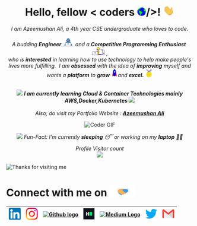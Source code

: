 <h1 align="center"><b>Hello, fellow &lt coders </b><img src="https://github.com/azeemushanali/Portfolio/blob/master/GIF%20Templates/Earth.gif?raw=true" width="24px">/&gt! <img src="https://github.com/azeemushanali/Portfolio/blob/master/GIF%20Templates/Hi.gif?raw=true" width="30px">
<br>

</h1>

<p align="center">
  <em>
    I am Azeemushan Ali, a 4th year CSE undergraduate who loves to code.  <br><br>
    A budding <b>Engineer</b> <img src="https://github.com/azeemushanali/Portfolio/blob/master/GIF%20Templates/Developer.gif?raw=true" width="30px"> and a <b>Competitive Programming Enthusiast</b>&nbsp;<img src="https://github.com/azeemushanali/Portfolio/blob/master/GIF%20Templates/Designer.gif?raw=true" width="36px">&nbsp,<br>who is <b>interested</b> in learning how to use technology to help make people's lives more fulfilling.&nbsp
    I am  <b>obsessed</b>
    with the idea of <b>improving</b> myself and wants a <b>platform</b> to 
    <b>grow</b> <img src="https://github.com/azeemushanali/Portfolio/blob/master/GIF%20Templates/Rocket.gif?raw=true" width="18px">and 
    <b>excel.</b> <img src="https://github.com/azeemushanali/Portfolio/blob/master/GIF%20Templates/Medal.gif?raw=true" width="20px">
  </em>  
<p align="center"> 
  <br>
  <img src="https://media.giphy.com/media/WUlplcMpOCEmTGBtBW/giphy.gif" width="40"/>
  <b>
    <i>I am currently learning Cloud & Container Technologies mainly AWS,Docker,Kubernetes </i></b> 
  <img src="https://media.giphy.com/media/7j2hfyeVcDtf2/giphy.gif" width="50" /> 
  <br><br>
    <i>Also, do visit my Portfolio Website :<b> <a href="http://www.azeemushanali.tech/"><b>Azeemushan Ali</b></a> </i></b>
</p>


<p  align="center"><img src="https://media.giphy.com/media/SWoSkN6DxTszqIKEqv/giphy.gif" alt="Coder GIF" width="500" height="400"> 
  
  <p align="center">
  <em>
<img src="https://media.giphy.com/media/ObNTw8Uzwy6KQ/giphy.gif" width="20px">&nbsp;Fun-Fact:  I’m <i>currently</i> <b>sleeping</b> 😴 or <i>working</i> on my <b>laptop</b> 👨‍💻 </em></p>
  
<p align="center"> 
  <i>Profile Visitor count</i><br>
  <img src="https://profile-counter.glitch.me/azeemushan/count.svg" />
</p>
<img height="120" alt="Thanks for visiting me" width="100%" src="https://raw.githubusercontent.com/BrunnerLivio/brunnerlivio/master/images/marquee.svg" />

<!--Contact-Us-->
<br>

# Connect with me on <img src="https://github.com/azeemushanali/Portfolio/blob/master/GIF%20Templates/Handshake.gif" height="32px">

| [<img src="https://raw.githubusercontent.com/azeemushanali/Portfolio/6ff639f7e007f826af2420ed99474c0d3142541a/GIF%20Templates/Linkedin.svg" alt="Linkedin Logo" width="32">](https://www.linkedin.com/in/azeemushan-ali) |  [<img src="https://raw.githubusercontent.com/azeemushanali/Portfolio/6ff639f7e007f826af2420ed99474c0d3142541a/GIF%20Templates/Instagram.svg" alt="instagram logo" width="32">](https://www.instagram.com/azeemushan_ali/)| [<img src="https://cdn.svgporn.com/logos/github-icon.svg" alt="Github logo" width="34">](https://github.com/azeemushanali) | [<img src="https://raw.githubusercontent.com/azeemushanali/Portfolio/master/GIF%20Templates/HackerRank.svg" alt="HackerRank Logo" width="30">](https://www.hackerrank.com/azeemushanali/) | [<img src="https://cdn.svgporn.com/logos/medium.svg" alt="Medium Logo" width="30">](https://medium.com/@azeemushanali/) | [<img src="https://github.com/azeemushanali/Portfolio/blob/master/GIF%20Templates/Twitter.svg" alt="Twitter Logo" width="32">](https://twitter.com/Azeemushan24) | [<img src="https://github.com/azeemushanali/Portfolio/blob/master/GIF%20Templates/Gmail.svg" alt="Gmail logo" height="32">](mailto:azeemushanali@gmail.com)
|:---:|:---:|:---:|:---:|:---:|:---:|:---:|


<br>
<br>


<!--
### Hi there 👋
**azeemushanali/azeemushanali** is a ✨ _special_ ✨ repository because its `README.md` (this file) appears on your GitHub profile.

Here are some ideas to get you started:

- 🔭 I’m currently working on ...
- 🌱 I’m currently learning ...
- 👯 I’m looking to collaborate on ...
- 🤔 I’m looking for help with ...
- 💬 Ask me about ...
- 📫 How to reach me: ...
- 😄 Pronouns: ...
- ⚡ Fun fact: ...
-->
